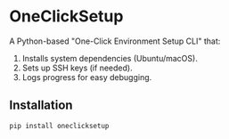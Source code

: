 # OneClickSetup

A Python-based "One-Click Environment Setup CLI" that:

1. Installs system dependencies (Ubuntu/macOS).
2. Sets up SSH keys (if needed).
3. Logs progress for easy debugging.

## Installation

```bash
pip install oneclicksetup

